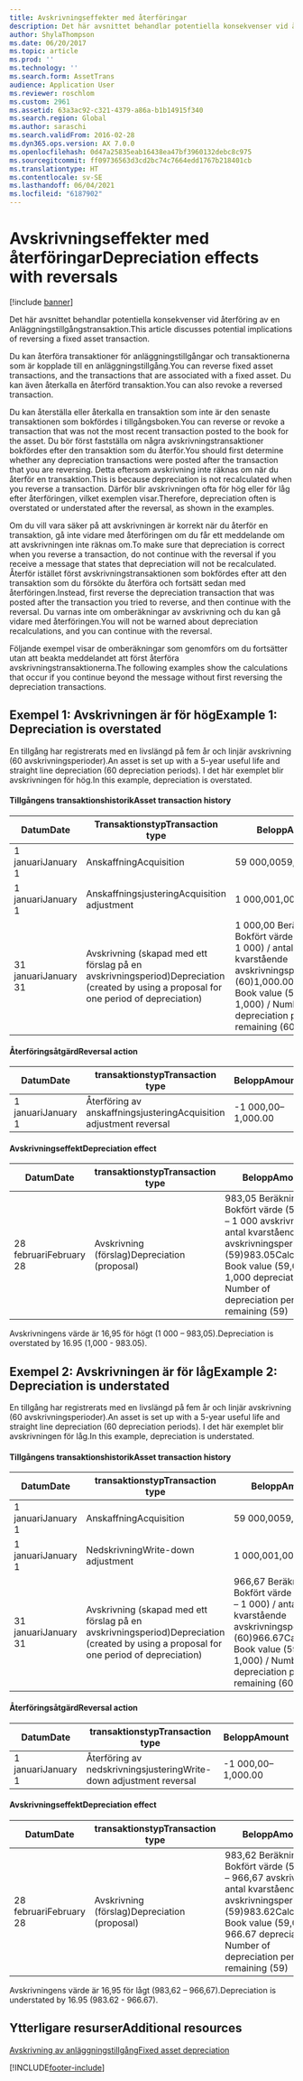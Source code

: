 ```yaml
---
title: Avskrivningseffekter med återföringar
description: Det här avsnittet behandlar potentiella konsekvenser vid återföring av en Anläggningstillgångstransaktion.
author: ShylaThompson
ms.date: 06/20/2017
ms.topic: article
ms.prod: ''
ms.technology: ''
ms.search.form: AssetTrans
audience: Application User
ms.reviewer: roschlom
ms.custom: 2961
ms.assetid: 63a3ac92-c321-4379-a86a-b1b14915f340
ms.search.region: Global
ms.author: saraschi
ms.search.validFrom: 2016-02-28
ms.dyn365.ops.version: AX 7.0.0
ms.openlocfilehash: 0d47a25835eab16438ea47bf3960132debc8c975
ms.sourcegitcommit: ff09736563d3cd2bc74c7664edd1767b218401cb
ms.translationtype: HT
ms.contentlocale: sv-SE
ms.lasthandoff: 06/04/2021
ms.locfileid: "6187902"
---
```

# <a name="depreciation-effects-with-reversals"></a><span data-ttu-id="5e765-103">Avskrivningseffekter med återföringar</span><span class="sxs-lookup"><span data-stu-id="5e765-103">Depreciation effects with reversals</span></span>

[!include [banner](../includes/banner.md)]

<span data-ttu-id="5e765-104">Det här avsnittet behandlar potentiella konsekvenser vid återföring av en Anläggningstillgångstransaktion.</span><span class="sxs-lookup"><span data-stu-id="5e765-104">This article discusses potential implications of reversing a fixed asset transaction.</span></span> 

<span data-ttu-id="5e765-105">Du kan återföra transaktioner för anläggningstillgångar och transaktionerna som är kopplade till en anläggningstillgång.</span><span class="sxs-lookup"><span data-stu-id="5e765-105">You can reverse fixed asset transactions, and the transactions that are associated with a fixed asset.</span></span> <span data-ttu-id="5e765-106">Du kan även återkalla en återförd transaktion.</span><span class="sxs-lookup"><span data-stu-id="5e765-106">You can also revoke a reversed transaction.</span></span> 

<span data-ttu-id="5e765-107">Du kan återställa eller återkalla en transaktion som inte är den senaste transaktionen som bokfördes i tillgångsboken.</span><span class="sxs-lookup"><span data-stu-id="5e765-107">You can reverse or revoke a transaction that was not the most recent transaction posted to the book for the asset.</span></span> <span data-ttu-id="5e765-108">Du bör först fastställa om några avskrivningstransaktioner bokfördes efter den transaktion som du återför.</span><span class="sxs-lookup"><span data-stu-id="5e765-108">You should first determine whether any depreciation transactions were posted after the transaction that you are reversing.</span></span> <span data-ttu-id="5e765-109">Detta eftersom avskrivning inte räknas om när du återför en transaktion.</span><span class="sxs-lookup"><span data-stu-id="5e765-109">This is because depreciation is not recalculated when you reverse a transaction.</span></span> <span data-ttu-id="5e765-110">Därför blir avskrivningen ofta för hög eller för låg efter återföringen, vilket exemplen visar.</span><span class="sxs-lookup"><span data-stu-id="5e765-110">Therefore, depreciation often is overstated or understated after the reversal, as shown in the examples.</span></span> 

<span data-ttu-id="5e765-111">Om du vill vara säker på att avskrivningen är korrekt när du återför en transaktion, gå inte vidare med återföringen om du får ett meddelande om att avskrivningen inte räknas om.</span><span class="sxs-lookup"><span data-stu-id="5e765-111">To make sure that depreciation is correct when you reverse a transaction, do not continue with the reversal if you receive a message that states that depreciation will not be recalculated.</span></span> <span data-ttu-id="5e765-112">Återför istället först avskrivningstransaktionen som bokfördes efter att den transaktion som du försökte du återföra och fortsätt sedan med återföringen.</span><span class="sxs-lookup"><span data-stu-id="5e765-112">Instead, first reverse the depreciation transaction that was posted after the transaction you tried to reverse, and then continue with the reversal.</span></span> <span data-ttu-id="5e765-113">Du varnas inte om omberäkningar av avskrivning och du kan gå vidare med återföringen.</span><span class="sxs-lookup"><span data-stu-id="5e765-113">You will not be warned about depreciation recalculations, and you can continue with the reversal.</span></span> 

<span data-ttu-id="5e765-114">Följande exempel visar de omberäkningar som genomförs om du fortsätter utan att beakta meddelandet att först återföra avskrivningstransaktionerna.</span><span class="sxs-lookup"><span data-stu-id="5e765-114">The following examples show the calculations that occur if you continue beyond the message without first reversing the depreciation transactions.</span></span>

## <a name="example-1-depreciation-is-overstated"></a><span data-ttu-id="5e765-115"> Exempel 1: Avskrivningen är för hög</span><span class="sxs-lookup"><span data-stu-id="5e765-115">Example 1: Depreciation is overstated</span></span>
<span data-ttu-id="5e765-116">En tillgång har registrerats med en livslängd på fem år och linjär avskrivning (60 avskrivningsperioder).</span><span class="sxs-lookup"><span data-stu-id="5e765-116">An asset is set up with a 5-year useful life and straight line depreciation (60 depreciation periods).</span></span> <span data-ttu-id="5e765-117">I det här exemplet blir avskrivningen för hög.</span><span class="sxs-lookup"><span data-stu-id="5e765-117">In this example, depreciation is overstated.</span></span>
#### <a name="asset-transaction-history"></a><span data-ttu-id="5e765-118">Tillgångens transaktionshistorik</span><span class="sxs-lookup"><span data-stu-id="5e765-118">Asset transaction history</span></span>

| <span data-ttu-id="5e765-119">Datum</span><span class="sxs-lookup"><span data-stu-id="5e765-119">Date</span></span>       | <span data-ttu-id="5e765-120">Transaktionstyp</span><span class="sxs-lookup"><span data-stu-id="5e765-120">Transaction type</span></span>                                                          | <span data-ttu-id="5e765-121">Belopp</span><span class="sxs-lookup"><span data-stu-id="5e765-121">Amount</span></span>                                    |
|------------|---------------------------------------------------------------------------|-------------------------------------------|
| <span data-ttu-id="5e765-122">1 januari</span><span class="sxs-lookup"><span data-stu-id="5e765-122">January 1</span></span>  | <span data-ttu-id="5e765-123">Anskaffning</span><span class="sxs-lookup"><span data-stu-id="5e765-123">Acquisition</span></span>                                                               | <span data-ttu-id="5e765-124">59 000,00</span><span class="sxs-lookup"><span data-stu-id="5e765-124">59,000.00</span></span>                                 |
| <span data-ttu-id="5e765-125">1 januari</span><span class="sxs-lookup"><span data-stu-id="5e765-125">January 1</span></span>  | <span data-ttu-id="5e765-126">Anskaffningsjustering</span><span class="sxs-lookup"><span data-stu-id="5e765-126">Acquisition adjustment</span></span>                                                    | <span data-ttu-id="5e765-127">1 000,00</span><span class="sxs-lookup"><span data-stu-id="5e765-127">1,000.00</span></span>                                  |
| <span data-ttu-id="5e765-128">31 januari</span><span class="sxs-lookup"><span data-stu-id="5e765-128">January 31</span></span> | <span data-ttu-id="5e765-129">Avskrivning (skapad med ett förslag på en avskrivningsperiod)</span><span class="sxs-lookup"><span data-stu-id="5e765-129">Depreciation (created by using a proposal for one period of depreciation)</span></span> | <span data-ttu-id="5e765-130">1 000,00 Beräkning: Bokfört värde (59 000 + 1 000) / antal kvarstående avskrivningsperioder (60)</span><span class="sxs-lookup"><span data-stu-id="5e765-130">1,000.00Calculation: Book value (59,000 + 1,000) / Number of depreciation periods remaining (60)</span></span> |

#### <a name="reversal-action"></a><span data-ttu-id="5e765-131">Återföringsåtgärd</span><span class="sxs-lookup"><span data-stu-id="5e765-131">Reversal action</span></span>

| <span data-ttu-id="5e765-132">Datum</span><span class="sxs-lookup"><span data-stu-id="5e765-132">Date</span></span>      | <span data-ttu-id="5e765-133">transaktionstyp</span><span class="sxs-lookup"><span data-stu-id="5e765-133">Transaction type</span></span>                | <span data-ttu-id="5e765-134">Belopp</span><span class="sxs-lookup"><span data-stu-id="5e765-134">Amount</span></span>    |
|-----------|---------------------------------|-----------|
| <span data-ttu-id="5e765-135">1 januari</span><span class="sxs-lookup"><span data-stu-id="5e765-135">January 1</span></span> | <span data-ttu-id="5e765-136">Återföring av anskaffningsjustering</span><span class="sxs-lookup"><span data-stu-id="5e765-136">Acquisition adjustment reversal</span></span> | <span data-ttu-id="5e765-137">-1 000,00</span><span class="sxs-lookup"><span data-stu-id="5e765-137">–1,000.00</span></span> |

#### <a name="depreciation-effect"></a><span data-ttu-id="5e765-138">Avskrivningseffekt</span><span class="sxs-lookup"><span data-stu-id="5e765-138">Depreciation effect</span></span>

| <span data-ttu-id="5e765-139">Datum</span><span class="sxs-lookup"><span data-stu-id="5e765-139">Date</span></span>        | <span data-ttu-id="5e765-140">transaktionstyp</span><span class="sxs-lookup"><span data-stu-id="5e765-140">Transaction type</span></span>        | <span data-ttu-id="5e765-141">Belopp</span><span class="sxs-lookup"><span data-stu-id="5e765-141">Amount</span></span>                                                                                |
|-------------|-------------------------|---------------------------------------------------------------------------------------|
| <span data-ttu-id="5e765-142">28 februari</span><span class="sxs-lookup"><span data-stu-id="5e765-142">February 28</span></span> | <span data-ttu-id="5e765-143">Avskrivning (förslag)</span><span class="sxs-lookup"><span data-stu-id="5e765-143">Depreciation (proposal)</span></span> | <span data-ttu-id="5e765-144">983,05 Beräkning: Bokfört värde (59 000 – 1 000 avskrivning) / antal kvarstående avskrivningsperioder (59)</span><span class="sxs-lookup"><span data-stu-id="5e765-144">983.05Calculation: Book value (59,000 - 1,000 depreciation) / Number of depreciation periods remaining (59)</span></span> |

<span data-ttu-id="5e765-145">Avskrivningens värde är 16,95 för högt (1 000 – 983,05).</span><span class="sxs-lookup"><span data-stu-id="5e765-145">Depreciation is overstated by 16.95 (1,000 - 983.05).</span></span>

## <a name="example-2-depreciation-is-understated"></a><span data-ttu-id="5e765-146"> Exempel 2: Avskrivningen är för låg</span><span class="sxs-lookup"><span data-stu-id="5e765-146">Example 2: Depreciation is understated</span></span>
<span data-ttu-id="5e765-147">En tillgång har registrerats med en livslängd på fem år och linjär avskrivning (60 avskrivningsperioder).</span><span class="sxs-lookup"><span data-stu-id="5e765-147">An asset is set up with a 5-year useful life and straight line depreciation (60 depreciation periods).</span></span> <span data-ttu-id="5e765-148">I det här exemplet blir avskrivningen för låg.</span><span class="sxs-lookup"><span data-stu-id="5e765-148">In this example, depreciation is understated.</span></span>
#### <a name="asset-transaction-history"></a><span data-ttu-id="5e765-149">Tillgångens transaktionshistorik</span><span class="sxs-lookup"><span data-stu-id="5e765-149">Asset transaction history</span></span>

| <span data-ttu-id="5e765-150">Datum</span><span class="sxs-lookup"><span data-stu-id="5e765-150">Date</span></span>       | <span data-ttu-id="5e765-151">transaktionstyp</span><span class="sxs-lookup"><span data-stu-id="5e765-151">Transaction type</span></span>                                                          | <span data-ttu-id="5e765-152">Belopp</span><span class="sxs-lookup"><span data-stu-id="5e765-152">Amount</span></span>                                      |
|------------|---------------------------------------------------------------------------|---------------------------------------------|
| <span data-ttu-id="5e765-153">1 januari</span><span class="sxs-lookup"><span data-stu-id="5e765-153">January 1</span></span>  | <span data-ttu-id="5e765-154">Anskaffning</span><span class="sxs-lookup"><span data-stu-id="5e765-154">Acquisition</span></span>                                                               | <span data-ttu-id="5e765-155">59 000,00</span><span class="sxs-lookup"><span data-stu-id="5e765-155">59,000.00</span></span>                                   |
| <span data-ttu-id="5e765-156">1 januari</span><span class="sxs-lookup"><span data-stu-id="5e765-156">January 1</span></span>  | <span data-ttu-id="5e765-157">Nedskrivning</span><span class="sxs-lookup"><span data-stu-id="5e765-157">Write-down adjustment</span></span>                                                     | <span data-ttu-id="5e765-158">1 000,00</span><span class="sxs-lookup"><span data-stu-id="5e765-158">1,000.00</span></span>                                    |
| <span data-ttu-id="5e765-159">31 januari</span><span class="sxs-lookup"><span data-stu-id="5e765-159">January 31</span></span> | <span data-ttu-id="5e765-160">Avskrivning (skapad med ett förslag på en avskrivningsperiod)</span><span class="sxs-lookup"><span data-stu-id="5e765-160">Depreciation (created by using a proposal for one period of depreciation)</span></span> | <span data-ttu-id="5e765-161">966,67 Beräkning: Bokfört värde (59 000 – 1 000) / antal kvarstående avskrivningsperioder (60)</span><span class="sxs-lookup"><span data-stu-id="5e765-161">966.67Calculation: Book value (59,000 - 1,000) / Number of depreciation periods remaining (60)</span></span> |

#### <a name="reversal-action"></a><span data-ttu-id="5e765-162">Återföringsåtgärd</span><span class="sxs-lookup"><span data-stu-id="5e765-162">Reversal action</span></span>

| <span data-ttu-id="5e765-163">Datum</span><span class="sxs-lookup"><span data-stu-id="5e765-163">Date</span></span>      | <span data-ttu-id="5e765-164">transaktionstyp</span><span class="sxs-lookup"><span data-stu-id="5e765-164">Transaction type</span></span>               | <span data-ttu-id="5e765-165">Belopp</span><span class="sxs-lookup"><span data-stu-id="5e765-165">Amount</span></span>    |
|-----------|--------------------------------|-----------|
| <span data-ttu-id="5e765-166">1 januari</span><span class="sxs-lookup"><span data-stu-id="5e765-166">January 1</span></span> | <span data-ttu-id="5e765-167">Återföring av nedskrivningsjustering</span><span class="sxs-lookup"><span data-stu-id="5e765-167">Write-down adjustment reversal</span></span> | <span data-ttu-id="5e765-168">-1 000,00</span><span class="sxs-lookup"><span data-stu-id="5e765-168">–1,000.00</span></span> |

#### <a name="depreciation-effect"></a><span data-ttu-id="5e765-169">Avskrivningseffekt</span><span class="sxs-lookup"><span data-stu-id="5e765-169">Depreciation effect</span></span>

| <span data-ttu-id="5e765-170">Datum</span><span class="sxs-lookup"><span data-stu-id="5e765-170">Date</span></span>        | <span data-ttu-id="5e765-171">transaktionstyp</span><span class="sxs-lookup"><span data-stu-id="5e765-171">Transaction type</span></span>        | <span data-ttu-id="5e765-172">Belopp</span><span class="sxs-lookup"><span data-stu-id="5e765-172">Amount</span></span>                                                                                       |
|-------------|-------------------------|----------------------------------------------------------------------------------------------|
| <span data-ttu-id="5e765-173">28 februari</span><span class="sxs-lookup"><span data-stu-id="5e765-173">February 28</span></span> | <span data-ttu-id="5e765-174">Avskrivning (förslag)</span><span class="sxs-lookup"><span data-stu-id="5e765-174">Depreciation (proposal)</span></span> | <span data-ttu-id="5e765-175">983,62 Beräkning: Bokfört värde (59 000 – 966,67 avskrivning) / antal kvarstående avskrivningsperioder (59)</span><span class="sxs-lookup"><span data-stu-id="5e765-175">983.62Calculation: Book value (59,000 - 966.67 depreciation) / Number of depreciation periods remaining (59)</span></span> |

<span data-ttu-id="5e765-176">Avskrivningens värde är 16,95 för lågt (983,62 – 966,67).</span><span class="sxs-lookup"><span data-stu-id="5e765-176">Depreciation is understated by 16.95 (983.62 - 966.67).</span></span>



## <a name="additional-resources"></a><span data-ttu-id="5e765-177">Ytterligare resurser</span><span class="sxs-lookup"><span data-stu-id="5e765-177">Additional resources</span></span>

[<span data-ttu-id="5e765-178">Avskrivning av anläggningstillgång</span><span class="sxs-lookup"><span data-stu-id="5e765-178">Fixed asset depreciation</span></span>](fixed-asset-depreciation.md)





[!INCLUDE[footer-include](../../includes/footer-banner.md)]